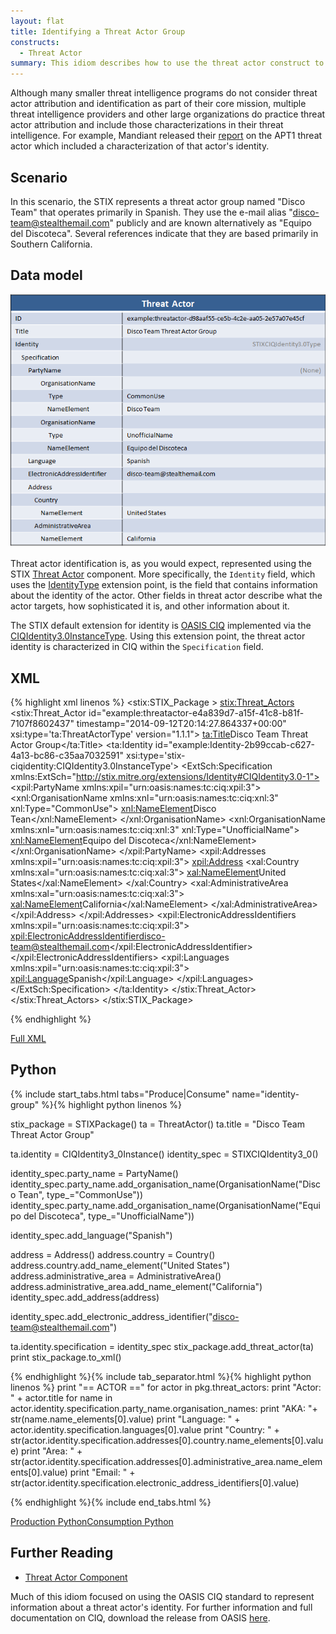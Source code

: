 ```yaml
---
layout: flat
title: Identifying a Threat Actor Group
constructs:
  - Threat Actor
summary: This idiom describes how to use the threat actor construct to represent the identity of a threat actor group. An example of this in threat intelligence is the characterization of the APT1 threat actor group by Mandiant in their 2013 APT1 report.
---
```


Although many smaller threat intelligence programs do not consider threat actor attribution and identification as part of their core mission, multiple threat intelligence providers and other large organizations do practice threat actor attribution and include those characterizations in their threat intelligence. For example, Mandiant released their [report](http://intelreport.mandiant.com/) on the APT1 threat actor which included a characterization of that actor's identity.

## Scenario

In this scenario, the STIX represents a threat actor group named "Disco Team" that operates primarily in Spanish. They use the e-mail alias "disco-team@stealthemail.com" publicly and are known alternatively as "Equipo del Discoteca". Several references indicate that they are based primarily in Southern California.

## Data model

<img src="diagram.png" alt="Threat Actor Group Identification" />

Threat actor identification is, as you would expect, represented using the STIX [Threat Actor](/data-model/{{site.current_version}}/ta/ThreatActorType) component. More specifically, the `Identity` field, which uses the [IdentityType](/data-model/{{site.current_version}}/stixCommon/IdentityType) extension point, is the field that contains information about the identity of the actor. Other fields in threat actor describe what the actor targets, how sophisticated it is, and other information about it.

The STIX default extension for identity is [OASIS CIQ](https://www.oasis-open.org/committees/tc_home.php?wg_abbrev=ciq) implemented via the [CIQIdentity3.0InstanceType](/data-model/{{site.current_version}}/stix-ciqidentity/CIQIdentity3.0InstanceType). Using this extension point, the threat actor identity is characterized in CIQ within the `Specification` field.

## XML

{% highlight xml linenos %}
<stix:STIX_Package >
 <stix:Threat_Actors>
        <stix:Threat_Actor id="example:threatactor-e4a839d7-a15f-41c8-b81f-7107f8602437" timestamp="2014-09-12T20:14:27.864337+00:00" xsi:type='ta:ThreatActorType' version="1.1.1">
            <ta:Title>Disco Team Threat Actor Group</ta:Title>
            <ta:Identity id="example:Identity-2b99ccab-c627-4a13-bc86-c35aa7032591" xsi:type='stix-ciqidentity:CIQIdentity3.0InstanceType'>
                <ExtSch:Specification xmlns:ExtSch="http://stix.mitre.org/extensions/Identity#CIQIdentity3.0-1">
  <xpil:PartyName xmlns:xpil="urn:oasis:names:tc:ciq:xpil:3">
    <xnl:OrganisationName xmlns:xnl="urn:oasis:names:tc:ciq:xnl:3" xnl:Type="CommonUse">
      <xnl:NameElement>Disco Tean</xnl:NameElement>
    </xnl:OrganisationName>
    <xnl:OrganisationName xmlns:xnl="urn:oasis:names:tc:ciq:xnl:3" xnl:Type="UnofficialName">
      <xnl:NameElement>Equipo del Discoteca</xnl:NameElement>
    </xnl:OrganisationName>
  </xpil:PartyName>
  <xpil:Addresses xmlns:xpil="urn:oasis:names:tc:ciq:xpil:3">
    <xpil:Address>
      <xal:Country xmlns:xal="urn:oasis:names:tc:ciq:xal:3">
        <xal:NameElement>United States</xal:NameElement>
      </xal:Country>
      <xal:AdministrativeArea xmlns:xal="urn:oasis:names:tc:ciq:xal:3">
        <xal:NameElement>California</xal:NameElement>
      </xal:AdministrativeArea>
    </xpil:Address>
  </xpil:Addresses>
  <xpil:ElectronicAddressIdentifiers xmlns:xpil="urn:oasis:names:tc:ciq:xpil:3">
    <xpil:ElectronicAddressIdentifier>disco-team@stealthemail.com</xpil:ElectronicAddressIdentifier>
  </xpil:ElectronicAddressIdentifiers>
  <xpil:Languages xmlns:xpil="urn:oasis:names:tc:ciq:xpil:3">
    <xpil:Language>Spanish</xpil:Language>
  </xpil:Languages>
</ExtSch:Specification>
            </ta:Identity>
        </stix:Threat_Actor>
    </stix:Threat_Actors>
</stix:STIX_Package>

{% endhighlight %}

[Full XML](identifying-a-threat-actor-group.xml)

## Python

{% include start_tabs.html tabs="Produce|Consume" name="identity-group" %}{% highlight python linenos %}

stix_package = STIXPackage()
ta = ThreatActor()
ta.title = "Disco Team Threat Actor Group"

ta.identity = CIQIdentity3_0Instance()
identity_spec = STIXCIQIdentity3_0()

identity_spec.party_name = PartyName()
identity_spec.party_name.add_organisation_name(OrganisationName("Disco Tean", type_="CommonUse"))
identity_spec.party_name.add_organisation_name(OrganisationName("Equipo del Discoteca", type_="UnofficialName"))

identity_spec.add_language("Spanish")

address = Address()
address.country = Country()
address.country.add_name_element("United States")
address.administrative_area = AdministrativeArea()
address.administrative_area.add_name_element("California")    
identity_spec.add_address(address)

identity_spec.add_electronic_address_identifier("disco-team@stealthemail.com")

ta.identity.specification = identity_spec
stix_package.add_threat_actor(ta)
print stix_package.to_xml()

{% endhighlight %}{% include tab_separator.html %}{% highlight python linenos %}
print "== ACTOR =="
for actor in pkg.threat_actors:
    print "Actor: " + actor.title
    for name in actor.identity.specification.party_name.organisation_names:
        print "AKA: "+ str(name.name_elements[0].value)
    print "Language: " + actor.identity.specification.languages[0].value
    print "Country: " + str(actor.identity.specification.addresses[0].country.name_elements[0].value)
    print "Area: " + str(actor.identity.specification.addresses[0].administrative_area.name_elements[0].value)
    print "Email: " + str(actor.identity.specification.electronic_address_identifiers[0].value)

{% endhighlight %}{% include end_tabs.html %}

[Production Python](identifying-a-threat-actor-group_producer.py)[Consumption Python](identifying-a-threat-actor-group_consumer.py)
## Further Reading

* [Threat Actor Component](/data-model/{{site.current_version}}/ta/ThreatActorType)

Much of this idiom focused on using the OASIS CIQ standard to represent information about a threat actor's identity. For further information and full documentation on CIQ, download the release from OASIS [here](https://www.oasis-open.org/committees/tc_home.php?wg_abbrev=ciq#download).
